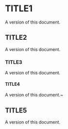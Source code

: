 # TITLE1

A version of this document.

## TITLE2

A version of this document.

### TITLE3

A version of this document.

#### TITLE4

A version of this document.~

## TITLE5

A version of this document.